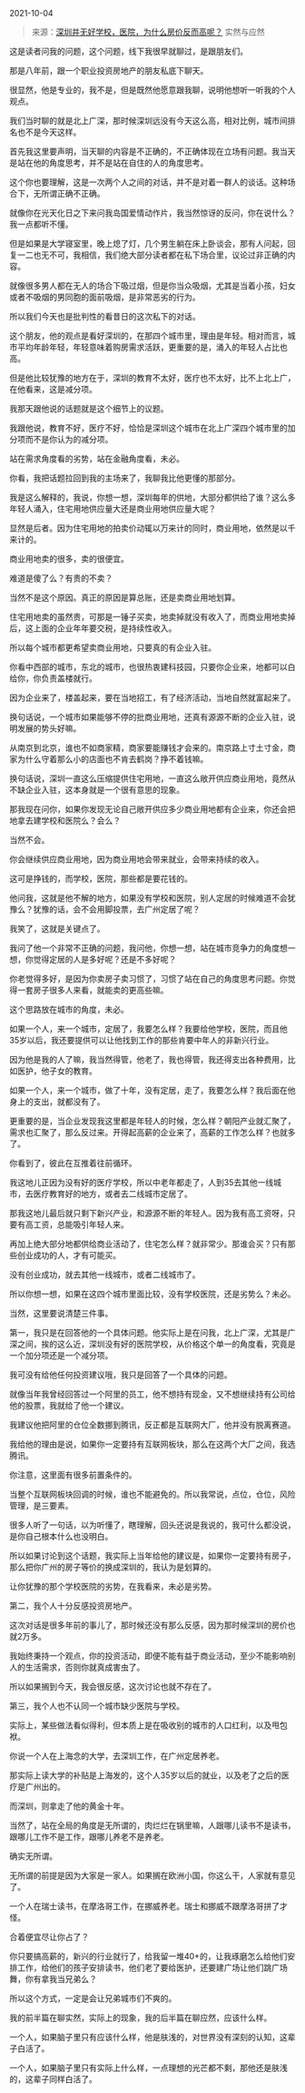 2021-10-04

> 来源：[深圳并无好学校，医院，为什么房价反而高呢？](http://mp.weixin.qq.com/s?__biz=MzU0MjYwNDU2Mw==&mid=2247501302&idx=1&sn=d72f1cb4fadd085b335b7ddfce19e021&chksm=fb1aa98acc6d209cf05221c209d5a75bda8291b56eb49729f243906c4cf1f011eba151e12cac&scene=27#wechat_redirect)
> 实然与应然

这是读者问我的问题，这个问题，线下我很早就聊过，是跟朋友们。  

  

那是八年前，跟一个职业投资房地产的朋友私底下聊天。

  

很显然，他是专业的，我不是，但是既然他愿意跟我聊，说明他想听一听我的个人观点。

  

我们当时聊的就是北上广深，那时候深圳远没有今天这么高，相对比例，城市间排名也不是今天这样。

  

首先我这里要声明，当天聊的内容是不正确的，不正确体现在立场有问题。我当天是站在他的角度思考，并不是站在自住的人的角度思考。  

  

这个你也要理解，这是一次两个人之间的对话，并不是对着一群人的谈话。这种场合下，无所谓正确不正确。  

  

就像你在光天化日之下来问我岛国爱情动作片，我当然惊讶的反问，你在说什么？我一点都听不懂。

  

但是如果是大学寝室里，晚上熄了灯，几个男生躺在床上卧谈会，那有人问起，回复一二也无不可，我相信，我们绝大部分读者都在私下场合里，议论过非正确的内容。

  

就像很多男人都在无人的场合下吸过烟，但是你当众吸烟，尤其是当着小孩，妇女或者不吸烟的男同胞的面前吸烟，是非常恶劣的行为。

  

所以我们今天也是批判性的看昔日的这次私下的对话。  

  

这个朋友，他的观点是看好深圳的，在那四个城市里，理由是年轻。相对而言，城市平均年龄年轻，年轻意味着购房需求活跃，更重要的是，涌入的年轻人占比也高。  

  

但是他比较犹豫的地方在于，深圳的教育不太好，医疗也不太好，比不上北上广，在他看来，这是减分项。  

  

我那天跟他说的话题就是这个细节上的议题。

  

我跟他说，教育不好，医疗不好，恰恰是深圳这个城市在北上广深四个城市里的加分项而不是你认为的减分项。  

  

站在需求角度看的劣势，站在金融角度看，未必。  

  

你看，我把话题拉回到我的主场来了，我聊我比他更懂的那部分。  

  

我是这么解释的，我说，你想一想，深圳每年的供地，大部分都供给了谁？这么多年轻人涌入，住宅用地供应量大还是商业用地供应量大呢？  

  

显然是后者。因为住宅用地的拍卖价动辄以万来计的同时，商业用地，依然是以千来计的。

  

商业用地卖的很多，卖的很便宜。

  

难道是傻了么？有贵的不卖？

  

当然不是这个原因。真正的原因是算总账，还是卖商业用地划算。

  

住宅用地卖的虽然贵，可那是一锤子买卖，地卖掉就没有收入了，而商业用地卖掉后，这上面的企业年年要交税，是持续性收入。  

  

所以每个城市都更希望卖商业用地，只要真的有企业入驻。

  

你看中西部的城市，东北的城市，也很热衷建科技园，只要你企业来，地都可以白给你，你负责盖楼就行。  

  

因为企业来了，楼盖起来，要在当地招工，有了经济活动，当地自然就富起来了。

  

换句话说，一个城市如果能够不停的批商业用地，还真有源源不断的企业入驻，说明发展的势头好嘛。

  

从南京到北京，谁也不如商家精，商家要能赚钱才会来的。南京路上寸土寸金，商家为什么守着那么小的店面也不肯去鹤岗？挣不着钱嘛。

  

换句话说，深圳一直这么压缩提供住宅用地，一直这么敞开供应商业用地，竟然从不缺企业入驻，这本身就是一个很有意思的现象。  

  

那我现在问你，如果你发现无论自己敞开供应多少商业用地都有企业来，你还会把地拿去建学校和医院么？会么？  

  

当然不会。  

  

你会继续供应商业用地，因为商业用地会带来就业，会带来持续的收入。  

  

这可是挣钱的，而学校，医院，那些都是要花钱的。

  

他问我，这就是他不解的地方，如果没有学校和医院，别人定居的时候难道不会犹豫么？犹豫的话，会不会用脚投票，去广州定居了呢？

  

我笑了，这就是关键点了。

  

我问了他一个非常不正确的问题，我问他，你想一想，站在城市竞争力的角度想一想，你觉得定居的人是多好呢？还是不多好呢？  

  

你老觉得多好，是因为你卖房子卖习惯了，习惯了站在自己的角度思考问题。你觉得一套房子很多人来看，就能卖的更高些嘛。  

  

这个思路放在城市的角度，未必。

  

如果一个人，来一个城市，定居了，我要怎么样？我要给他学校，医院，而且他35岁以后，我还要提供可以让他找到工作的那些肯要中年人的非新兴行业。

  

因为他是我的人了嘛，我当然得管，他老了，我也得管，我还得支出各种费用，比如医护，他子女的教育。  

  

如果一个人，来一个城市，做了十年，没有定居，走了，我要怎么样？我后面在他身上的支出，就都没有了。  

  

更重要的是，当企业发现我这里都是年轻人的时候，怎么样？朝阳产业就汇聚了，需求也汇聚了，那么反过来。开得起高薪的企业来了，高薪的工作怎么样？也就多了。  

  

你看到了，彼此在互推着往前循环。

  

我这地儿正因为没有好的医疗学校，所以中老年都走了，人到35去其他一线城市，去医疗教育好的地方，或者去二线城市定居了。  

  

那我这地儿最后就只剩下新兴产业，和源源不断的年轻人。因为我有高工资呀，只要有高工资，总能吸引年轻人来。

  

再加上绝大部分地都供给商业活动了，住宅怎么样？就非常少。那谁会买？只有那些创业成功的人，才有可能买。  

  

没有创业成功，就去其他一线城市，或者二线城市了。  

  

所以你想一想，如果在这四个城市里面比较，没有学校医院，还是劣势么？未必。  

  

当然，这里要说清楚三件事。  

  

第一，我只是在回答他的一个具体问题。他实际上是在问我，北上广深，尤其是广深之间，挨的这么近，深圳没有好的医院学校，从价格这个单一的角度看，究竟是一个加分项还是一个减分项。

  

我可没有给他任何投资建议哦，我只是回答了一个具体的问题。  

  

就像当年我曾经回答过一个阿里的员工，他不想持有现金，又不想继续持有公司给他的股票，我就给了他一个建议。

  

我建议他把阿里的仓位全数挪到腾讯，反正都是互联网大厂，他并没有脱离赛道。

  

我给他的理由是说，如果你一定要持有互联网板块，那么在这两个大厂之间，我选腾讯。  

  

你注意，这里面有很多前置条件的。

  

当整个互联网板块回调的时候，谁也不能避免的。所以我常说，点位，仓位，风险管理，是三要素。  

  

很多人听了一句话，以为听懂了，瞎理解，回头还说是我说的，我可什么都没说，是你自己根本什么也没明白。

  

所以如果讨论到这个话题，我实际上当年给他的建议是，如果你一定要持有房子，那么把你广州的房子等价的换成深圳的，我认为是划算的。  

  

让你犹豫的那个学校医院的劣势，在我看来，未必是劣势。  

  

第二，我个人十分反感投资房地产。  

  

这次对话是很多年前的事儿了，那时候还没有那么反感，因为那时候深圳的房价也就2万多。

  

我始终秉持一个观点，你的投资活动，即便不能有益于商业活动，至少不能影响别人的生活需求，否则你就真成害虫了。

  

所以如果搁到今天，我会很反感，这次讨论也就不存在了。

  

第三，我个人也不认同一个城市缺少医院与学校。  

  

实际上，某些做法看似得利，但本质上是在吸收别的城市的人口红利，以及甩包袱。  

  

你说一个人在上海念的大学，去深圳工作，在广州定居养老。

  

那实际上读大学的补贴是上海发的，这个人35岁以后的就业，以及老了之后的医疗是广州出的。

  

而深圳，则拿走了他的黄金十年。

  

当然了，站在全局的角度是无所谓的，肉烂烂在锅里嘛，人跟哪儿读书不是读书，跟哪儿工作不是工作，跟哪儿养老不是养老。  

  

确实无所谓。

  

无所谓的前提是因为大家是一家人。如果搁在欧洲小国，你这么干，人家就有意见了。  

  

一个人在瑞士读书，在摩洛哥工作，在挪威养老。瑞士和挪威不跟摩洛哥拼了才怪。

  

合着便宜尽让你占了？  

  

你只要搞高薪的，新兴的行业就行了，给我留一堆40+的，让我琢磨怎么给他们安排工作，给他们的孩子安排读书，他们老了要给医护，还要建广场让他们跳广场舞，你有拿我当兄弟么？  

  

所以这个方式，一定是会让兄弟城市们不爽的。  

  

我的前半篇在聊实然，实际上的现象，我的后半篇在聊应然，应该什么样。  

  

一个人，如果脑子里只有应该什么样，他是肤浅的，对世界没有深刻的认知，这辈子白活了。  

  

一个人，如果脑子里只有实际上什么样，一点理想的光芒都不剩，那他还是肤浅的，这辈子同样白活了。

